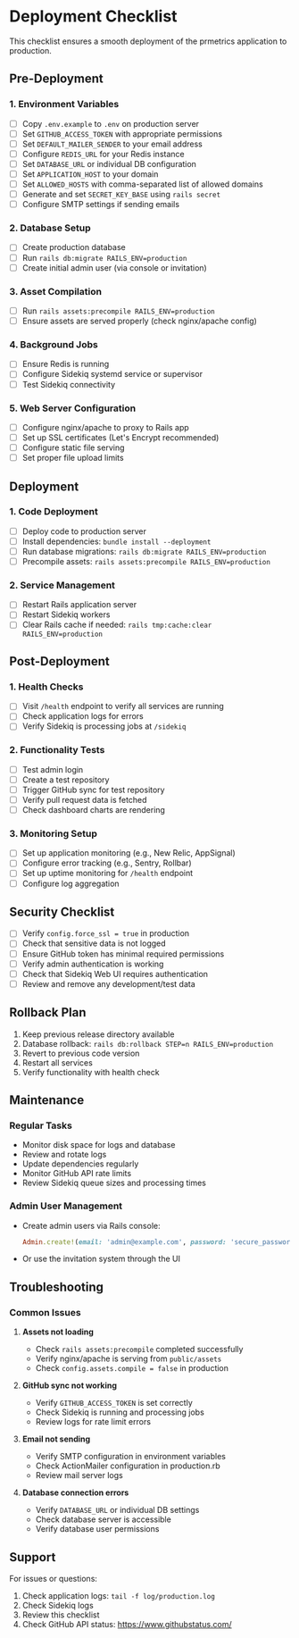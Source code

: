 # Deployment Checklist

This checklist ensures a smooth deployment of the prmetrics application to production.

## Pre-Deployment

### 1. Environment Variables
- [ ] Copy `.env.example` to `.env` on production server
- [ ] Set `GITHUB_ACCESS_TOKEN` with appropriate permissions
- [ ] Set `DEFAULT_MAILER_SENDER` to your email address
- [ ] Configure `REDIS_URL` for your Redis instance
- [ ] Set `DATABASE_URL` or individual DB configuration
- [ ] Set `APPLICATION_HOST` to your domain
- [ ] Set `ALLOWED_HOSTS` with comma-separated list of allowed domains
- [ ] Generate and set `SECRET_KEY_BASE` using `rails secret`
- [ ] Configure SMTP settings if sending emails

### 2. Database Setup
- [ ] Create production database
- [ ] Run `rails db:migrate RAILS_ENV=production`
- [ ] Create initial admin user (via console or invitation)

### 3. Asset Compilation
- [ ] Run `rails assets:precompile RAILS_ENV=production`
- [ ] Ensure assets are served properly (check nginx/apache config)

### 4. Background Jobs
- [ ] Ensure Redis is running
- [ ] Configure Sidekiq systemd service or supervisor
- [ ] Test Sidekiq connectivity

### 5. Web Server Configuration
- [ ] Configure nginx/apache to proxy to Rails app
- [ ] Set up SSL certificates (Let's Encrypt recommended)
- [ ] Configure static file serving
- [ ] Set proper file upload limits

## Deployment

### 1. Code Deployment
- [ ] Deploy code to production server
- [ ] Install dependencies: `bundle install --deployment`
- [ ] Run database migrations: `rails db:migrate RAILS_ENV=production`
- [ ] Precompile assets: `rails assets:precompile RAILS_ENV=production`

### 2. Service Management
- [ ] Restart Rails application server
- [ ] Restart Sidekiq workers
- [ ] Clear Rails cache if needed: `rails tmp:cache:clear RAILS_ENV=production`

## Post-Deployment

### 1. Health Checks
- [ ] Visit `/health` endpoint to verify all services are running
- [ ] Check application logs for errors
- [ ] Verify Sidekiq is processing jobs at `/sidekiq`

### 2. Functionality Tests
- [ ] Test admin login
- [ ] Create a test repository
- [ ] Trigger GitHub sync for test repository
- [ ] Verify pull request data is fetched
- [ ] Check dashboard charts are rendering

### 3. Monitoring Setup
- [ ] Set up application monitoring (e.g., New Relic, AppSignal)
- [ ] Configure error tracking (e.g., Sentry, Rollbar)
- [ ] Set up uptime monitoring for `/health` endpoint
- [ ] Configure log aggregation

## Security Checklist

- [ ] Verify `config.force_ssl = true` in production
- [ ] Check that sensitive data is not logged
- [ ] Ensure GitHub token has minimal required permissions
- [ ] Verify admin authentication is working
- [ ] Check that Sidekiq Web UI requires authentication
- [ ] Review and remove any development/test data

## Rollback Plan

1. Keep previous release directory available
2. Database rollback: `rails db:rollback STEP=n RAILS_ENV=production`
3. Revert to previous code version
4. Restart all services
5. Verify functionality with health check

## Maintenance

### Regular Tasks
- Monitor disk space for logs and database
- Review and rotate logs
- Update dependencies regularly
- Monitor GitHub API rate limits
- Review Sidekiq queue sizes and processing times

### Admin User Management
- Create admin users via Rails console:
  ```ruby
  Admin.create!(email: 'admin@example.com', password: 'secure_password')
  ```
- Or use the invitation system through the UI

## Troubleshooting

### Common Issues

1. **Assets not loading**
   - Check `rails assets:precompile` completed successfully
   - Verify nginx/apache is serving from `public/assets`
   - Check `config.assets.compile = false` in production

2. **GitHub sync not working**
   - Verify `GITHUB_ACCESS_TOKEN` is set correctly
   - Check Sidekiq is running and processing jobs
   - Review logs for rate limit errors

3. **Email not sending**
   - Verify SMTP configuration in environment variables
   - Check ActionMailer configuration in production.rb
   - Review mail server logs

4. **Database connection errors**
   - Verify `DATABASE_URL` or individual DB settings
   - Check database server is accessible
   - Verify database user permissions

## Support

For issues or questions:
1. Check application logs: `tail -f log/production.log`
2. Check Sidekiq logs
3. Review this checklist
4. Check GitHub API status: https://www.githubstatus.com/